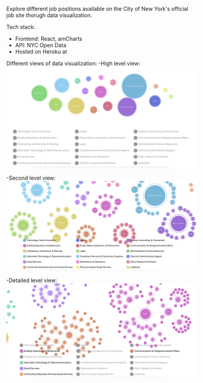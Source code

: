 Explore different job positions available on the City of New York's official job site thorugh data visualization.

Tech stack:

- Frontend: React, amCharts
- API: NYC Open Data
- Hosted on Heroku at

Different views of data visualization:
-High level view:
![](/public/HighLevel.png)

-Second level view:
![](/public/SecondLevel.png)

-Detailed level view:
![](/public/DetailedLevel.png)
